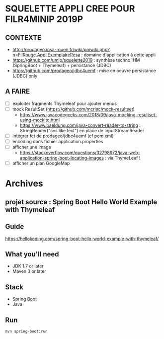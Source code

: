 # SQUELETTE APPLI CREE POUR FILR4MINIP 2019P

## CONTEXTE
 - http://prodageo.insa-rouen.fr/wiki/pmwiki.php?n=FilRouge.AppliExemplaireResa : domaine d'application à cette appli
 - https://github.com/umlp/squelette2019 : synthèse techno IHM (SpringBoot + Thymeleaf) + persistance (JDBC)
 - https://github.com/prodageo/jdbc4uemf : mise en oeuvre persistance (JDBC) only

## A FAIRE
 - [ ] exploiter fragments Thymeleaf pour ajouter menus
 - [ ] mock ResultSet (https://github.com/mcrisc/mock-resultset)
   - https://www.javacodegeeks.com/2018/09/java-mocking-resultset-using-mockito.html
   - https://www.baeldung.com/java-convert-reader-to-string : StringReader("cvs like text") en place de InputStreamReader
 - [ ] intégrer fct de prodageo/jdbc4uemf (cf pom.xml)
 - [ ] encoding dans fichier application.properties
 - [ ] afficher une image
   - https://stackoverflow.com/questions/32798972/java-web-application-spring-boot-locating-images : via ThymeLeaf !
 - [ ] afficher un plan GoogleMap

# Archives
## projet source : Spring Boot Hello World Example with Thymeleaf

## Guide
https://hellokoding.com/spring-boot-hello-world-example-with-thymeleaf/

## What you'll need
- JDK 1.7 or later
- Maven 3 or later

## Stack
- Spring Boot
- Java

## Run
`mvn spring-boot:run`
